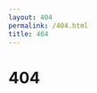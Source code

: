 ```yaml
---
layout: 404
permalink: /404.html
title: 404
---
```

<link rel="stylesheet" href="/assets/css/404.css">
<script src="/assets/js/404.js"></script>

<div class="h-100 d-flex align-items-center justify-content-center">
  <div class="text-center row">
    <h1>404</h1>
    <div>
      <span id="404-text"></span>
      <span class="input-cursor"></span>
    </div>
  </div>
</div>
